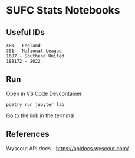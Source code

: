 # SUFC Stats Notebooks

## Useful IDs
```
XEN - England
351 - National League
1687 - Southend United
188172 - 2022
```

## Run
Open in VS Code Devcontainer

```
poetry run jupyter lab
```

Go to the link in the terminal.

## References

Wyscout API docs - https://apidocs.wyscout.com/
